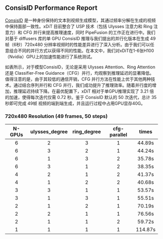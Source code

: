 ## ConsisID Performance Report

[ConsisID](https://github.com/PKU-YuanGroup/ConsisID) 是一种身份保持的文本到视频生成模型，其通过频率分解在生成的视频中保持面部一致性。xDiT 目前整合了 USP 技术（包括 Ulysses 注意力和 Ring 注意力）和 CFG 并行来提高推理速度，同时 PipeFusion 的工作正在进行中。我们对基于 diffusers 库的单 GPU ConsisID 推理与我们提出的并行化版本在生成 49帧（6秒）720x480 分辨率视频时的性能差异进行了深入分析。由于我们可以任意组合不同的并行方式以获得不同的性能。在本文中，我们对xDiT在1-6张H100（Nvidia）GPU上的加速性能进行了系统测试。

如表所示，对于模型ConsisID，无论是采用 Ulysses Attention、Ring Attention 还是 Classifier-Free Guidance（CFG）并行，均观察到推理延迟的显著降低。值得注意的是，由于其较低的通信开销，CFG 并行方法在性能上优于其他两种技术。通过结合序列并行和 CFG 并行，我们成功提升了推理效率。随着并行度的增加，推理延迟持续下降。在最优配置下，xDiT 相对于单GPU推理实现了 3.21 倍的加速，使得每次迭代仅需 0.72 秒。鉴于 ConsisID 默认的 50 次迭代，总计 35 秒即可完成 49帧 视频的端到端生成，并且运行过程中占用GPU显存40G。

### 720x480 Resolution (49 frames, 50 steps)


| N-GPUs | ulysses_degree | ring_degree | cfg-parallel |   times   |
|:------:|:--------------:|:-----------:|:------------:|:---------:|
|   6    |       2        |      3      |      1       |   44.89s  |
|   6    |       3        |      2      |      1       |   44.24s  |
|   6    |       1        |      3      |      2       |   35.78s  |
|   6    |       3        |      1      |      2       |   38.35s  |
|   4    |       2        |      1      |      2       |   41.37s  |
|   4    |       1        |      2      |      2       |   40.68s  |
|   3    |       3        |      1      |      1       |   53.57s  |
|   3    |       1        |      3      |      1       |   55.51s  |
|   2    |       1        |      2      |      1       |   70.19s  |
|   2    |       2        |      1      |      1       |   76.56s  |
|   2    |       1        |      1      |      2       |   59.72s  |
|   1    |       1        |      1      |      1       |  114.87s  |
